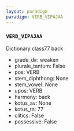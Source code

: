 ```yaml
---
layout: paradigm
paradigm: VERB_VIPAJAA
---
```

### ` VERB_VIPAJAA `

Dictionary class77 back 
* grade_dir: weaken
* plurale_tantum: False
* pos: VERB
* stem_diphthong: None
* stem_vowel: None
* upos: VERB
* harmony: back
* kotus_av: None
* kotus_tn: 77
* clitics: False
* possessive: False
